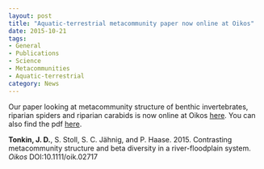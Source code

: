 ```yaml
---
layout: post
title: "Aquatic-terrestrial metacommunity paper now online at Oikos"
date: 2015-10-21
tags:
- General
- Publications
- Science
- Metacommunities
- Aquatic-terrestrial
category: News
---
```


Our paper looking at metacommunity structure of benthic invertebrates, riparian spiders and riparian carabids is now online at Oikos [here](http://dx.doi.org/10.1111/oik.02717). You can also find the pdf [here](http://jdtonkin.github.io/publications/).  

**Tonkin, J. D.**, S. Stoll, S. C. Jähnig, and P. Haase. 2015. Contrasting metacommunity structure and beta diversity in a river-floodplain system. *Oikos* DOI:10.1111/oik.02717
